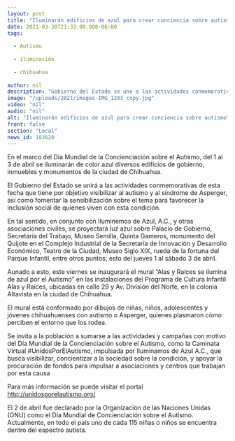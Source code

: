 ```yaml
---
layout: post
title: "Iluminarán edificios de azul para crear conciencia sobre autismo"
date: 2021-03-30T21:33:00.000-06:00
tags:
  
  - Autismo
  
  - iluminación
  
  - chihuahua
  
author: nil
description: "Gobierno del Estado se une a las actividades conmemorativas celebradas a nivel mundial cada 2 de abril; el próximo viernes inaugurará mural “Alas y Raíces se ilumina de azul por el Autismo” en la ciudad de Chihuahua "
image: "/uploads/2021/images-IMG_1283_copy.jpg"
video: "nil"
audio: "nil"
alt: "Iluminarán edificios de azul para crear conciencia sobre autismo"
front: false
section: "Local"
news_id: 183620
---
```


En el marco del Día Mundial de la Concienciación sobre el Autismo, del 1 al 3 de abril se iluminarán de color azul diversos edificios de gobierno, inmuebles y monumentos de la ciudad de Chihuahua.

 

El Gobierno del Estado se unirá a las actividades conmemorativas de esta fecha que tiene por objetivo visibilizar al autismo y al síndrome de Asperger, así como fomentar la sensibilización sobre el tema para favorecer la inclusión social de quienes viven con esta condición.

 

En tal sentido, en conjunto con Iluminemos de Azul, A.C., y otras asociaciones civiles, se proyectará luz azul sobre Palacio de Gobierno, Secretaría del Trabajo, Museo Semilla, Quinta Gameros, monumento del Quijote en el Complejo Industrial de la Secretaría de Innovación y Desarrollo Económico, Teatro de la Ciudad, Museo Siglo XIX, rueda de la fortuna del Parque Infantil, entre otros puntos; esto del jueves 1 al sábado 3 de abril.

 

Aunado a esto, este viernes se inaugurará el mural “Alas y Raíces se ilumina de azul por el Autismo” en las instalaciones del Programa de Cultura Infantil Alas y Raíces, ubicadas en calle 29 y Av. División del Norte, en la colonia Altavista en la ciudad de Chihuahua.

 

El mural está conformado por dibujos de niñas, niños, adolescentes y jóvenes chihuahuenses con autismo o Asperger, quienes plasmaron cómo perciben el entorno que los rodea.

 

Se invita a la población a sumarse a las actividades y campañas con motivo del Día Mundial de la Concienciación sobre el Autismo, como la Caminata Virtual #UnidosPorElAutismo, impulsada por Iluminamos de Azul A.C., que busca visibilizar, concientizar a la sociedad sobre la condición, y apoyar la procuración de fondos para impulsar a asociaciones y centros que trabajan por esta causa

 

Para más información se puede visitar el portal http://unidosporelautismo.org/

 

El 2 de abril fue declarado por la Organización de las Naciones Unidas (ONU) como el Día Mundial de Concienciación sobre el Autismo.  Actualmente, en todo el país uno de cada 115 niñas o niños se encuentra dentro del espectro autista.